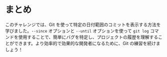 # まとめ

このチャレンジでは、Git を使って特定の日付範囲のコミットを表示する方法を学びました。`--since` オプションと `--until` オプションを使って `git log` コマンドを使用することで、簡単にバグを特定し、プロジェクトの履歴を理解することができます。より効率的で効果的な開発者になるために、Git の練習を続けましょう！
